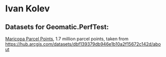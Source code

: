# Ivan Kolev

## Datasets for Geomatic.PerfTest:

[Maricopa Parcel Points](Maricopa_Parcel_Points.7z), 1.7 million parcel points, taken from https://hub.arcgis.com/datasets/dbf139379db946e1b10a2f15672c142d/about

